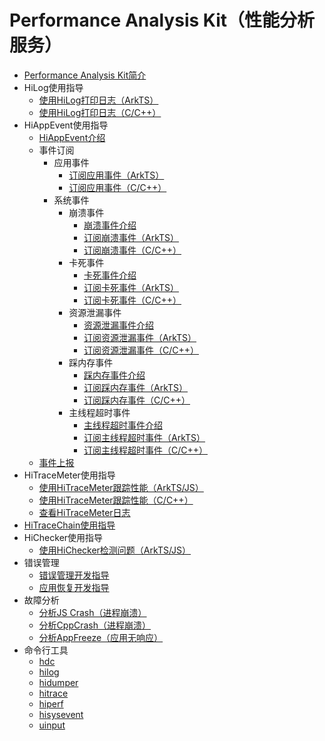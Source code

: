 # Performance Analysis Kit（性能分析服务）

- [Performance Analysis Kit简介](performance-analysis-kit-overview.md)
- HiLog使用指导
  - [使用HiLog打印日志（ArkTS）](hilog-guidelines-arkts.md)
  - [使用HiLog打印日志（C/C++）](hilog-guidelines-ndk.md)
- HiAppEvent使用指导
  - [HiAppEvent介绍](hiappevent-intro.md)
  - 事件订阅
    - 应用事件
      - [订阅应用事件（ArkTS）](hiappevent-watcher-app-events-arkts.md)
      - [订阅应用事件（C/C++）](hiappevent-watcher-app-events-ndk.md)
    - 系统事件
      - 崩溃事件
        - [崩溃事件介绍](hiappevent-watcher-crash-events.md)
        - [订阅崩溃事件（ArkTS）](hiappevent-watcher-crash-events-arkts.md)
        - [订阅崩溃事件（C/C++）](hiappevent-watcher-crash-events-ndk.md)
      - 卡死事件
        - [卡死事件介绍](hiappevent-watcher-freeze-events.md)
        - [订阅卡死事件（ArkTS）](hiappevent-watcher-freeze-events-arkts.md)
        - [订阅卡死事件（C/C++）](hiappevent-watcher-freeze-events-ndk.md)
      - 资源泄漏事件
        - [资源泄漏事件介绍](hiappevent-watcher-resourceleak-events.md)
        - [订阅资源泄漏事件（ArkTS）](hiappevent-watcher-resourceleak-events-arkts.md)
        - [订阅资源泄漏事件（C/C++）](hiappevent-watcher-resourceleak-events-ndk.md)
      - 踩内存事件
        - [踩内存事件介绍](hiappevent-watcher-address-sanitizer-events.md)
        - [订阅踩内存事件（ArkTS）](hiappevent-watcher-address-sanitizer-events-arkts.md)
        - [订阅踩内存事件（C/C++）](hiappevent-watcher-address-sanitizer-events-ndk.md)
      - 主线程超时事件
        - [主线程超时事件介绍](hiappevent-watcher-mainthreadjank-events.md)
        - [订阅主线程超时事件（ArkTS）](hiappevent-watcher-mainthreadjank-events-arkts.md)
        - [订阅主线程超时事件（C/C++）](hiappevent-watcher-mainthreadjank-events-ndk.md)
  <!--Del-->
  - [事件上报](hiappevent-event-reporting.md)
  <!--DelEnd-->
- HiTraceMeter使用指导
  - [使用HiTraceMeter跟踪性能（ArkTS/JS）](hitracemeter-guidelines-arkts.md)
  - [使用HiTraceMeter跟踪性能（C/C++）](hitracemeter-guidelines-ndk.md)
  - [查看HiTraceMeter日志](hitracemeter-view.md)
- [HiTraceChain使用指导](hitracechain-guidelines.md)
- HiChecker使用指导
  - [使用HiChecker检测问题（ArkTS/JS）](hichecker-guidelines-arkts.md)
- 错误管理
  - [错误管理开发指导](errormanager-guidelines.md)
  - [应用恢复开发指导](apprecovery-guidelines.md)
- 故障分析
  - [分析JS Crash（进程崩溃）](jscrash-guidelines.md)
  - [分析CppCrash（进程崩溃）](cppcrash-guidelines.md)
  - [分析AppFreeze（应用无响应）](appfreeze-guidelines.md)
- 命令行工具
  - [hdc](hdc.md)
  - [hilog](hilog.md)
  - [hidumper](hidumper.md)
  - [hitrace](hitrace.md)
  - [hiperf](hiperf.md)
  - [hisysevent](hisysevent.md)
  <!--Del-->
  - [uinput](uinput.md)
  <!--DelEnd-->
